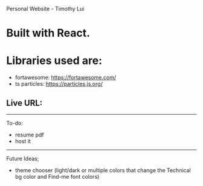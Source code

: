 Personal Website - Timothy Lui

# Built with React.

# Libraries used are:

- fortawesome: https://fortawesome.com/
- ts particles: https://particles.js.org/

## Live URL: 



---- 
To-do:
- resume pdf
- host it

----
Future Ideas;
- theme chooser (light/dark or multiple colors that change the Technical bg color and Find-me font colors)
